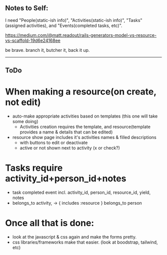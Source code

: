 ## Notes to Self: 

I need "People(static-ish info)", "Activities(static-ish info)", "Tasks"(assigned activities), and "Events(completed tasks, etc)".

https://medium.com/@matt.readout/rails-generators-model-vs-resource-vs-scaffold-19d6e24168ee

be brave. branch it, butcher it, back it up.


-------------------

## ToDo

# When making a resource(on create, not edit)
  * auto-make appropriate activities based on templates (this one will take some doing)
    * Activities creation requires the template, and resource(template provides a name & details that can be edited)
  * resource show page includes it's activities names & filled descriptions 
    * with buttons to edit or deactivate
    * active or not shown next to activity (x or check?)

# Tasks require activity_id+person_id+notes
  * task completed event incl. activity_id, person_id, resource_id, yield, notes
  * belongs_to activity, -> { includes :resource }
    belongs_to person

# Once all that is done:
  * look at the javascript & css again and make the forms pretty.
  * css libraries/frameworks make that easier. (look at boodstrap, tailwind, etc)

